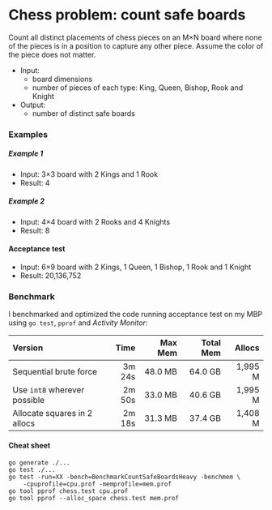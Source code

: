 # Chess problem: count safe boards

Count all distinct placements of chess pieces on an M×N board where none of the pieces is in a position to capture any other piece. Assume the color of the piece does not matter.

- Input:
  - board dimensions
  - number of pieces of each type: King, Queen, Bishop, Rook and Knight
- Output:
  - number of distinct safe boards

### Examples

##### Example 1

- Input: 3×3 board with 2 Kings and 1 Rook
- Result: 4

##### Example 2

- Input: 4×4 board with 2 Rooks and 4 Knights
- Result: 8

#### Acceptance test

- Input: 6×9 board with 2 Kings, 1 Queen, 1 Bishop, 1 Rook and 1 Knight
- Result: 20,136,752

### Benchmark

I benchmarked and optimized the code running acceptance test on my MBP using `go test`, `pprof` and _Activity Monitor_:

| Version                      | Time   | Max Mem | Total Mem | Allocs  |
| :--------------------------- | -----: | ------: | --------: | ------: |
| Sequential brute force       | 3m 24s | 48.0 MB |   64.0 GB | 1,995 M |
| Use `int8` wherever possible | 2m 50s | 33.0 MB |   40.6 GB | 1,995 M |
| Allocate squares in 2 allocs | 2m 18s | 31.3 MB |   37.4 GB | 1,408 M |

#### Cheat sheet

```
go generate ./...
go test ./...
go test -run=XX -bench=BenchmarkCountSafeBoardsHeavy -benchmem \
    -cpuprofile=cpu.prof -memprofile=mem.prof
go tool pprof chess.test cpu.prof
go tool pprof --alloc_space chess.test mem.prof
```
